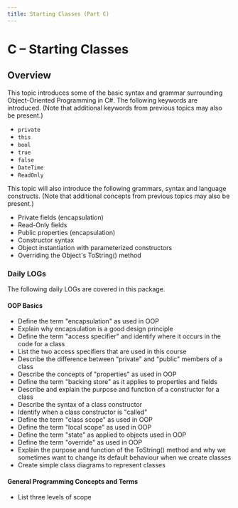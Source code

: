 ```yaml
---
title: Starting Classes (Part C)
---
```

# C – Starting Classes

## Overview

This topic introduces some of the basic syntax and grammar surrounding Object-Oriented Programming in C#. The following keywords are introduced. (Note that additional keywords from previous topics may also be present.)

- `private`
- `this`
- `bool`
- `true`
- `false`
- `DateTime`
- `ReadOnly`

This topic will also introduce the following grammars, syntax and language constructs. (Note that additional concepts from previous topics may also be present.)

- Private fields (encapsulation)
- Read-Only fields
- Public properties (encapsulation)
- Constructor syntax
- Object instantiation with parameterized constructors
- Overriding the Object's ToString() method

### Daily LOGs

The following daily LOGs are covered in this package. 

#### OOP Basics

- Define the term "encapsulation" as used in OOP
- Explain why encapsulation is a good design principle
- Define the term "access specifier" and identify where it occurs in the code for a class
- List the two access specifiers that are used in this course
- Describe the difference between "private" and "public" members of a class
- Describe the concepts of "properties" as used in OOP
- Define the term "backing store" as it applies to properties and fields
- Describe and explain the purpose and function of a constructor for a class
- Describe the syntax of a class constructor
- Identify when a class constructor is "called"
- Define the term "class scope" as used in OOP
- Define the term "local scope" as used in OOP
- Define the term "state" as applied to objects used in OOP
- Define the term "override" as used in OOP
- Explain the purpose and function of the ToString() method and why we sometimes want to change its default behaviour when we create classes  
- Create simple class diagrams to represent classes

#### General Programming Concepts and Terms

- List three levels of scope
